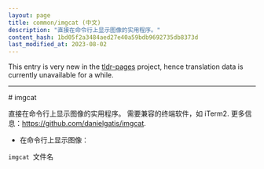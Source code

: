 ```yaml
---
layout: page
title: common/imgcat (中文)
description: "直接在命令行上显示图像的实用程序。"
content_hash: 1bd05f2a3484aed27e40a59bdb9692735db8373d
last_modified_at: 2023-08-02
---
```


This entry is very new in the [tldr-pages](https://github.com/tldr-pages/tldr) project, hence translation data is currently unavailable for a while.

<hr># imgcat

直接在命令行上显示图像的实用程序。
需要兼容的终端软件，如 iTerm2.
更多信息：<https://github.com/danielgatis/imgcat>.

- 在命令行上显示图像：

`imgcat `<span class="tldr-var badge badge-pill bg-dark-lm bg-white-dm text-white-lm text-dark-dm font-weight-bold">文件名</span>
